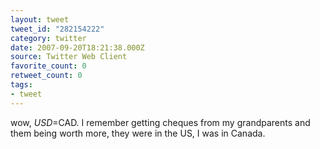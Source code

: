 ```yaml
---
layout: tweet
tweet_id: "282154222"
category: twitter
date: 2007-09-20T18:21:38.000Z
source: Twitter Web Client
favorite_count: 0
retweet_count: 0
tags:
- tweet
---
```


wow, $USD=$CAD.  I remember getting cheques from my grandparents and them being worth more, they were in the US, I was in Canada.
